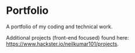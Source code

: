 # Portfolio
A portfolio of my coding and technical work. 

Additional projects (front-end focused) found here: https://www.hackster.io/neilkumar101/projects. 
